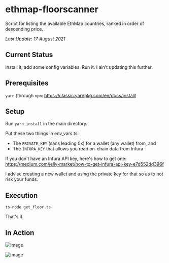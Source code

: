 # ethmap-floorscanner

Script for listing the available EthMap countries, ranked in order of descending price.

*Last Update: 17 August 2021*

## Current Status

Install it, add some config variables. Run it. I ain't updating this further. 

## Prerequisites

`yarn` (through `npm`: https://classic.yarnpkg.com/en/docs/install)

## Setup

Run `yarn install` in the main directory.

Put these two things in env_vars.ts:

* The `PRIVATE_KEY` (sans leading 0x) for a wallet (any wallet) from, and
* The `INFURA_KEY` that allows you read on-chain data from Infura

If you don't have an Infura API key, here's how to get one: https://medium.com/jelly-market/how-to-get-infura-api-key-e7d552dd396f

I advise creating a new wallet and using the private key for that so as to not risk your funds.

## Execution

`ts-node get_floor.ts`

That's it. 

## In Action

![image](https://user-images.githubusercontent.com/36096924/129740921-e033f0ff-2399-479c-9cd9-951724544e85.png)

![image](https://user-images.githubusercontent.com/36096924/129740982-18eb87a8-f995-4747-9caf-e7331643ec19.png)

